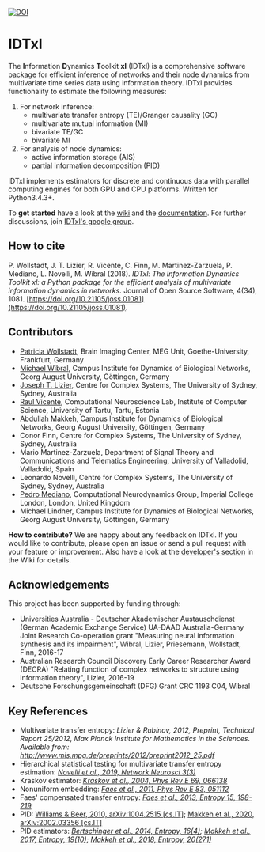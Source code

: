 [![DOI](http://joss.theoj.org/papers/10.21105/joss.01081/status.svg)](https://doi.org/10.21105/joss.01081)

# IDTxl

The **I**nformation **D**ynamics **T**oolkit **xl** (IDTxl) is a comprehensive software
package for efficient inference of networks and their node dynamics from
multivariate time series data using information theory. IDTxl provides
functionality to estimate the following measures:

1) For network inference:
    - multivariate transfer entropy (TE)/Granger causality (GC)
    - multivariate mutual information (MI)
    - bivariate TE/GC
    - bivariate MI
2) For analysis of node dynamics:
    - active information storage (AIS)
    - partial information decomposition (PID)

IDTxl implements estimators for discrete and continuous data with parallel
computing engines for both GPU and CPU platforms. Written for Python3.4.3+.

To **get started** have a look at the [wiki](https://github.com/pwollstadt/IDTxl/wiki) and the [documentation](http://pwollstadt.github.io/IDTxl/). For further discussions, join [IDTxl's google group](https://groups.google.com/forum/#!forum/idtxl).

## How to cite
P. Wollstadt, J. T. Lizier, R. Vicente, C. Finn, M. Martinez-Zarzuela, P. Mediano, L. Novelli, M. Wibral (2018). _IDTxl: The Information Dynamics Toolkit xl: a Python package for the efficient analysis of multivariate information dynamics in networks._ Journal of Open Source Software, 4(34), 1081. [https://doi.org/10.21105/joss.01081](https://doi.org/10.21105/joss.01081).

## Contributors

- [Patricia Wollstadt](http://patriciawollstadt.de/), Brain Imaging Center, MEG Unit, Goethe-University, Frankfurt, Germany
- [Michael Wibral](http://www.uni-goettingen.de/de/datengetriebene+analyse+biologischer+netzwerke+%28wibral%29/603144.html), Campus Institute for Dynamics of Biological Networks, Georg August University, Göttingen, Germany
- [Joseph T. Lizier](http://lizier.me/joseph/), Centre for Complex Systems, The University of Sydney, Sydney, Australia
- [Raul Vicente](http://neuro.cs.ut.ee/people/), Computational Neuroscience Lab, Institute of Computer Science, University of Tartu, Tartu, Estonia
- [Abdullah Makkeh](https://abzinger.github.io/), Campus Institute for Dynamics of Biological Networks, Georg August University, Göttingen, Germany
- Conor Finn, Centre for Complex Systems, The University of Sydney, Sydney, Australia
- Mario Martinez-Zarzuela, Department of Signal Theory and Communications and Telematics Engineering, University of Valladolid, Valladolid, Spain
- Leonardo Novelli, Centre for Complex Systems, The University of Sydney, Sydney, Australia
- [Pedro Mediano](https://www.doc.ic.ac.uk/~pam213/), Computational Neurodynamics Group, Imperial College London, London, United Kingdom
- Michael Lindner, Campus Institute for Dynamics of Biological Networks, Georg August University, Göttingen, Germany

**How to contribute?** We are happy about any feedback on IDTxl. If you would like to contribute, please open an issue or send a pull request with your feature or improvement. Also have a look at the [developer's section](https://github.com/pwollstadt/IDTxl/wiki#developers-section) in the Wiki for details.


## Acknowledgements

This project has been supported by funding through:

- Universities Australia - Deutscher Akademischer Austauschdienst (German Academic Exchange Service) UA-DAAD Australia-Germany Joint Research Co-operation grant "Measuring neural information synthesis and its impairment", Wibral, Lizier, Priesemann, Wollstadt, Finn, 2016-17
- Australian Research Council Discovery Early Career Researcher Award (DECRA) "Relating function of complex networks to structure using information theory", Lizier, 2016-19
- Deutsche Forschungsgemeinschaft (DFG) Grant CRC 1193 C04, Wibral

## Key References
+ Multivariate transfer entropy: *Lizier & Rubinov, 2012, Preprint, Technical Report 25/2012,
Max Planck Institute for Mathematics in the Sciences. Available from:
http://www.mis.mpg.de/preprints/2012/preprint2012_25.pdf*
+ Hierarchical statistical testing for multivariate transfer entropy estimation: [*Novelli et al., 2019, Network Neurosci 3(3)*](https://www.mitpressjournals.org/doi/full/10.1162/netn_a_00092)
+ Kraskov estimator: [*Kraskov et al., 2004, Phys Rev E 69, 066138*](https://journals.aps.org/pre/abstract/10.1103/PhysRevE.69.066138)
+ Nonuniform embedding: [*Faes et al., 2011, Phys Rev E 83, 051112*](https://journals.aps.org/pre/abstract/10.1103/PhysRevE.83.051112)
+ Faes' compensated transfer entropy: [*Faes et al., 2013, Entropy 15, 198-219*](https://www.mdpi.com/1099-4300/15/1/198)
+ PID: [Williams & Beer, 2010, arXiv:1004.2515 [cs.IT]](http://arxiv.org/abs/1004.2515);
  [Makkeh et al., 2020, arXiv:2002.03356 [cs.IT]](https://arxiv.org/abs/2002.03356)
+ PID estimators: *[Bertschinger et al., 2014, Entropy, 16(4)](https://www.mdpi.com/1099-4300/16/4/2161);
[Makkeh et al., 2017, Entropy, 19(10)](https://www.mdpi.com/1099-4300/19/10/530);
[Makkeh et al., 2018, Entropy, 20(271)](https://www.mdpi.com/1099-4300/20/4/271)*
